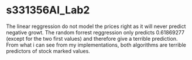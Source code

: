 # s331356AI_Lab2
The linear reggression do not model the prices right as it will never predict negative growt.
The random forrest reggression only predicts 0.61869277 (except for the two first values) and therefore give a terrible prediction.
From what i can see from my implementations, both algorithms are terrible predictors of stock marked values.
